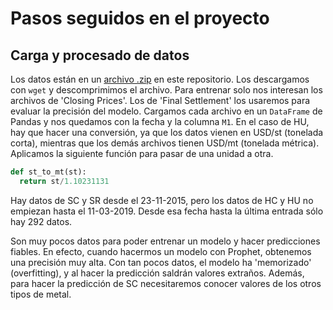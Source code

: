 # Pasos seguidos en el proyecto

## Carga y procesado de datos
Los datos están en un [archivo .zip](/data/raw.zip) en este repositorio. Los descargamos con ```wget``` y descomprimimos el archivo.
Para entrenar solo nos interesan los archivos de 'Closing Prices'.
Los de 'Final Settlement' los usaremos para evaluar la precisión del modelo.
Cargamos cada archivo en un ```DataFrame``` de Pandas y nos quedamos con la fecha y la columna ```M1```.
En el caso de HU, hay que hacer una conversión, ya que los datos vienen en USD/st (tonelada corta),
mientras que los demás archivos tienen USD/mt (tonelada métrica). Aplicamos la siguiente función para pasar de una unidad a otra.
```py
def st_to_mt(st):
  return st/1.10231131
```
Hay datos de SC y SR desde el 23-11-2015, pero los datos de HC y HU no empiezan hasta el 11-03-2019. Desde esa fecha hasta la última entrada sólo hay 292 datos.

Son muy pocos datos para poder entrenar un modelo y hacer predicciones fiables.
En efecto, cuando hacermos un modelo con Prophet, obtenemos una precisión muy alta.
Con tan pocos datos, el modelo ha 'memorizado' (overfitting), y al hacer la predicción saldrán valores extraños.
Además, para hacer la predicción de SC necesitaremos conocer valores de los otros tipos de metal.
